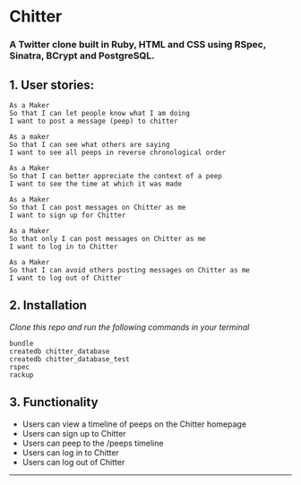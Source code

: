 # Chitter

### A Twitter clone built in Ruby, HTML and CSS using RSpec, Sinatra, BCrypt and PostgreSQL.

## 1. User stories:

```
As a Maker
So that I can let people know what I am doing  
I want to post a message (peep) to chitter

As a maker
So that I can see what others are saying  
I want to see all peeps in reverse chronological order

As a Maker
So that I can better appreciate the context of a peep
I want to see the time at which it was made

As a Maker
So that I can post messages on Chitter as me
I want to sign up for Chitter

As a Maker
So that only I can post messages on Chitter as me
I want to log in to Chitter

As a Maker
So that I can avoid others posting messages on Chitter as me
I want to log out of Chitter
```

## 2. Installation

_Clone this repo and run the following commands in your terminal_

```
bundle
createdb chitter_database
createdb chitter_database_test
rspec
rackup

```

## 3. Functionality

- Users can view a timeline of peeps on the Chitter homepage
- Users can sign up to Chitter
- Users can peep to the /peeps timeline
- Users can log in to Chitter
- Users can log out of Chitter


<!-- BEGIN GENERATED SECTION DO NOT EDIT -->

---


<!-- END GENERATED SECTION DO NOT EDIT -->
